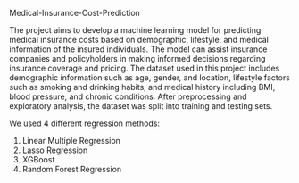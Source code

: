 Medical-Insurance-Cost-Prediction 

The project aims to develop a machine learning model for predicting medical 
insurance costs based on demographic, lifestyle, and medical information of the 
insured individuals. The model can assist insurance companies and 
policyholders in making informed decisions regarding insurance coverage and 
pricing. The dataset used in this project includes demographic information such 
as age, gender, and location, lifestyle factors such as smoking and drinking 
habits, and medical history including BMI, blood pressure, and chronic 
conditions. After preprocessing and exploratory analysis, the dataset was split 
into training and testing sets.

We used 4 different regression methods:

1. Linear Multiple Regression
2. Lasso Regression
3. XGBoost
4. Random Forest Regression